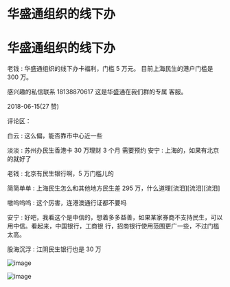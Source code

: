 # 华盛通组织的线下办

# 华盛通组织的线下办

老钱 : 华盛通组织的线下办卡福利，门槛 5 万元。 目前上海民生的港户门槛是 300 万。

感兴趣的私信联系 18138870617 这是华盛通在我们群的专属 客服。

2018-06-15(27 赞)

评论区：

白云 : 这么偏，能否靠市中心近一些

淡淡 : 苏州办民生香港卡 30 万理财 3 个月 需要预约 安宁 : 上海的，如果有北京的就好了

老钱 : 北京有民生银行啊，5 万门槛儿的

简简单单 : 上海民生怎么和其他地方民生差 295 万，什么道理[流泪][流泪][流泪]

嗷呜呜呜 : 这个厉害，连港澳通行证都不要吗

安宁 : 好吧，我看这个是中信的，想着多多益善，如果某家券商不支持民生，可以用中信。看起来，中国银行，工商银 行，招商银行使用范围更广一些，不过门槛太高。

股海沉浮 : 江阴民生银行也是 30 万

![image](img/Image_656.png)

![image](img/Image_657.png)